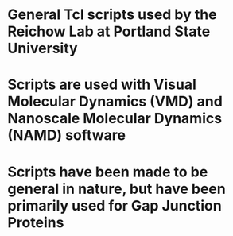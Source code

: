 # General Tcl scripts used by the Reichow Lab at Portland State University
# Scripts are used with Visual Molecular Dynamics (VMD) and Nanoscale Molecular Dynamics (NAMD) software
# Scripts have been made to be general in nature, but have been primarily used for Gap Junction Proteins
